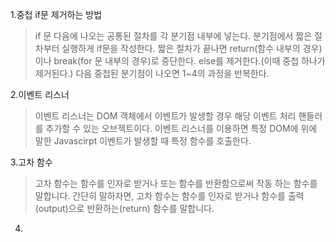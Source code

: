 1.중첩 if문 제거하는 방법

> if 문 다음에 나오는 공통된 절차를 각 분기점 내부에 넣는다.
> 분기점에서 짧은 절차부터 실행하게 if문을 작성한다.
> 짧은 절차가 끝나면 return(함수 내부의 경우)이나 break(for 문 내부의 경우)로 중단한다.
> else를 제거한다.(이때 중첩 하나가 제거된다.)
> 다음 중첩된 분기점이 나오면 1~4의 과정을 반복한다.

2.이벤트 리스너

> 이벤트 리스너는 DOM 객체에서 이벤트가 발생할 경우 해당 이벤트 처리 핸들러를 추가할 수 있는 오브젝트이다.
> 이벤트 리스너를 이용하면 특정 DOM에 위에 말한 Javascirpt 이벤트가 발생할 때 특정 함수를 호출한다.

3.고차 함수

> 고차 함수는 함수를 인자로 받거나 또는 함수를 반환함으로써 작동 하는 함수를 말합니다. 간단히 말하자면, 고차 함수는 함수를 인자로 받거나 함수를 출력(output)으로 반환하는(return) 함수를 말합니다.

4.
